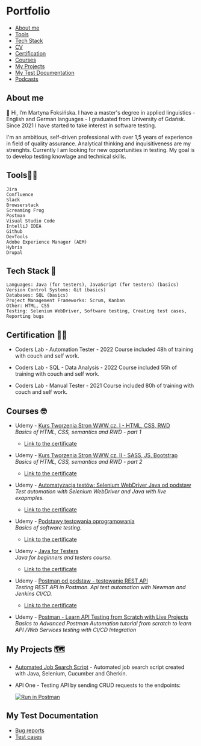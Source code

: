 # Portfolio
* [About me](https://github.com/martynafoksinska/Portfolio#about-me)
* [Tools](https://github.com/martynafoksinska/Portfolio#tools)
* [Tech Stack](https://github.com/martynafoksinska/Portfolio#tech-stack)
* [CV](https://github.com/martynafoksinska/Portfolio#cv)
* [Certification](https://github.com/martynafoksinska/Portfolio#certification)
* [Courses](https://github.com/martynafoksinska/Portfolio#courses)
* [My Projects](https://github.com/martynafoksinska/Portfolio#my-projects)
* [My Test Documentation](https://github.com/martynafoksinska/Portfolio#my-test-documentation)
* [Podcasts](https://github.com/martynafoksinska/Portfolio#podcasts)

## About me

👋 Hi, I’m Martyna Foksińska. I have a master's degree in applied linguistics - English and German languages - I graduated from University of Gdańsk. Since 2021 I have started to take interest in software testing.

I'm an ambitious, self-driven professional with over 1,5 years of experience in field of quality assurance. Analytical thinking and inquisitiveness are my strenghts. Currently I am looking for new opportunities in testing. My goal is to develop testing knowlage and technical skills.

## Tools👩‍🔧

    Jira
    Confluence
    Slack
    Browserstack
    Screaming Frog
    Postman
    Visual Studio Code
    IntelliJ IDEA
    Github
    DevTools
    Adobe Experience Manager (AEM)
    Hybris
    Drupal   
   
## Tech Stack 🤖

    Languages: Java (for testers), JavaScript (for testers) (basics)
    Version Control Systems: Git (basics)
    Databases: SQL (basics)
    Project Management Frameworks: Scrum, Kanban 
    Other: HTML, CSS
    Testing: Selenium WebDriver, Software testing, Creating test cases, Reporting bugs

## Certification 👩‍🎓


*    Coders Lab - Automation Tester - 2022
      Course included 48h of training with couch and self work.
        
  *  Coders Lab - SQL - Data Analysis - 2022
      Course included 55h of training with couch and self work.
       
*    Coders Lab - Manual Tester - 2021
      Course included 80h of training with couch and self work.

## Courses 🤓

* Udemy - [Kurs Tworzenia Stron WWW cz. I - HTML, CSS, RWD](https://www.udemy.com/course/od-zera-do-front-end-developera-cz1)  
    _Basics of HTML, CSS, semantics and RWD - part 1_
    * [Link to the certificate](https://udemy.com/certificate/UC-8d1b4a7a-f673-491c-af89-a423581ed979/)

* Udemy - [Kurs Tworzenia Stron WWW cz. II - SASS, JS, Bootstrap](https://www.udemy.com/course/od-zera-do-front-end-developera-cz2)  
      _Basics of HTML, CSS, semantics and RWD - part 2_
    * [Link to the certificate](https://udemy.com/certificate/UC-ce1b5745-87bf-42ff-8c13-896b598f3ea1/) 
        
* Udemy - [Automatyzacja testów: Selenium WebDriver Java od podstaw](https://udemy.com/course/automatyzacja-testow-selenium-webdriver-java-od-podstaw)  
      _Test automation with Selenium WebDriver and Java with live exapmples._
     * [Link to the certificate](https://udemy.com/certificate/UC-12668bb6-5463-4adb-8508-cf82bc781138/)

* Udemy - [Podstawy testowania oprogramowania](https://udemy.com/course/praktyczny-kurs-testowania-oprogramowania)   
        _Basics of software testing._
    * [Link to the certificate](https://udemy.com/certificate/UC-c1ce9016-d99e-40ca-ab99-501163306de6/)

* Udemy - [Java for Testers](https://udemy.com/course/java-for-testers-dmitry)   
    _Java for beginners and testers course._
    * [Link to the certificate](https://udemy.com/certificate/UC-6bc96567-7c3a-44bd-803e-4daf60e52c21/)
 
* Udemy - [Postman od podstaw - testowanie REST API](https://udemy.com/course/postman-od-podstaw-testowanie-rest-api/)   
        _Testing REST API in Postman. Api test automation with Newman and Jenkins CI/CD._

  * [Link to the certificate](https://udemy.com/certificate/UC-3c3178cb-c798-4f83-9bc8-a8acbe1a2028/)    

* Udemy - [Postman - Learn API Testing from Scratch with Live Projects](https://udemy.com/course/postman-api-automation-testing-with-javascript)   
        _Basics to Advanced Postman Automation tutorial from scratch to learn API /Web Services testing with CI/CD Integration_

      

## My Projects 🗺️

* [Automated Job Search Script](https://github.com/martynafoksinska/testerJobSearch) - Automated job search script created with Java, Selenium, Cucumber and Gherkin.

* API One - Testing API by sending CRUD requests to the endpoints:

  [![Run in Postman](https://run.pstmn.io/button.svg)](https://elements.getpostman.com/redirect?entityId=18571840-4df65135-c9bd-43ef-880d-94ba1c469ad3&entityType=collection)

## My Test Documentation

* [Bug reports](https://docs.google.com/document/d/1LJdp4gykA0vlIBZrK1qNXmBwbMBu49khCmd74TrLZi0/edit?usp=sharing)
* [Test cases](https://docs.google.com/document/d/16CM7_v3NadNxZST2YhaPNtGxKUi-qJW2zPE_F3oJ4_w/edit?usp=sharing)
  
